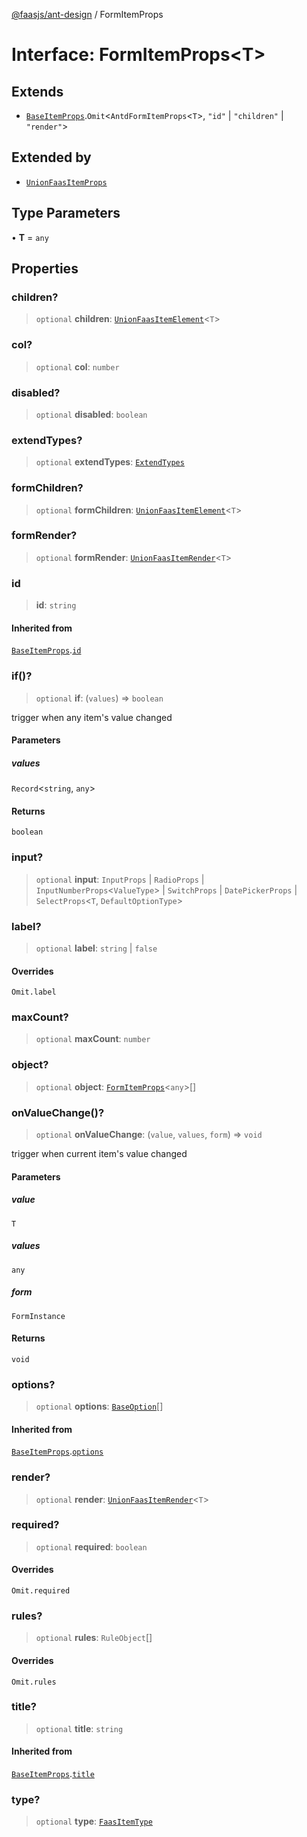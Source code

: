 [@faasjs/ant-design](../README.md) / FormItemProps

# Interface: FormItemProps\<T\>

## Extends

- [`BaseItemProps`](BaseItemProps.md).`Omit`\<`AntdFormItemProps`\<`T`\>, `"id"` \| `"children"` \| `"render"`\>

## Extended by

- [`UnionFaasItemProps`](UnionFaasItemProps.md)

## Type Parameters

• **T** = `any`

## Properties

### children?

> `optional` **children**: [`UnionFaasItemElement`](../type-aliases/UnionFaasItemElement.md)\<`T`\>

### col?

> `optional` **col**: `number`

### disabled?

> `optional` **disabled**: `boolean`

### extendTypes?

> `optional` **extendTypes**: [`ExtendTypes`](../type-aliases/ExtendTypes.md)

### formChildren?

> `optional` **formChildren**: [`UnionFaasItemElement`](../type-aliases/UnionFaasItemElement.md)\<`T`\>

### formRender?

> `optional` **formRender**: [`UnionFaasItemRender`](../type-aliases/UnionFaasItemRender.md)\<`T`\>

### id

> **id**: `string`

#### Inherited from

[`BaseItemProps`](BaseItemProps.md).[`id`](BaseItemProps.md#id)

### if()?

> `optional` **if**: (`values`) => `boolean`

trigger when any item's value changed

#### Parameters

##### values

`Record`\<`string`, `any`\>

#### Returns

`boolean`

### input?

> `optional` **input**: `InputProps` \| `RadioProps` \| `InputNumberProps`\<`ValueType`\> \| `SwitchProps` \| `DatePickerProps` \| `SelectProps`\<`T`, `DefaultOptionType`\>

### label?

> `optional` **label**: `string` \| `false`

#### Overrides

`Omit.label`

### maxCount?

> `optional` **maxCount**: `number`

### object?

> `optional` **object**: [`FormItemProps`](FormItemProps.md)\<`any`\>[]

### onValueChange()?

> `optional` **onValueChange**: (`value`, `values`, `form`) => `void`

trigger when current item's value changed

#### Parameters

##### value

`T`

##### values

`any`

##### form

`FormInstance`

#### Returns

`void`

### options?

> `optional` **options**: [`BaseOption`](../type-aliases/BaseOption.md)[]

#### Inherited from

[`BaseItemProps`](BaseItemProps.md).[`options`](BaseItemProps.md#options)

### render?

> `optional` **render**: [`UnionFaasItemRender`](../type-aliases/UnionFaasItemRender.md)\<`T`\>

### required?

> `optional` **required**: `boolean`

#### Overrides

`Omit.required`

### rules?

> `optional` **rules**: `RuleObject`[]

#### Overrides

`Omit.rules`

### title?

> `optional` **title**: `string`

#### Inherited from

[`BaseItemProps`](BaseItemProps.md).[`title`](BaseItemProps.md#title)

### type?

> `optional` **type**: [`FaasItemType`](../type-aliases/FaasItemType.md)
